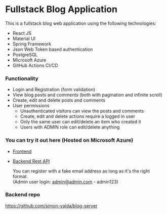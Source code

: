 # Fullstack Blog Application

This is a fullstack blog web application using the following technologies:

- React JS
- Material UI
- Spring Framework
- Json Web Token based authentication
- PostgreSQL
- Microsoft Azure
- GitHub Actions CI/CD

### Functionality

- Login and Registration (form validation)
- View blog posts and comments (both with pagination and infinite scroll)
- Create, edit and delete posts and comments
- User permissions
  - Unauthenticated visitors can view the posts and comments
  - Create, edit and delete actions require a logged in user
  - Only the same user can edit/delete an item who created it
  - Users with ADMIN role can edit/delete anything

### You can try it out here (Hosted on Microsoft Azure)

- [Frontend](https://zealous-dune-0654bd403.1.azurestaticapps.net/)
- [Backend Rest API](https://blog-server.azurewebsites.net/api/v1/post)

  You can register with a fake email address as long as it's the right format.<br>
  (Admin user login: admin@admin.com - admin123)

### Backend repo

https://github.com/simon-vajda/blog-server
